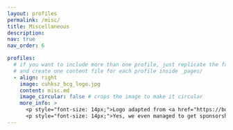 ```yaml
---
layout: profiles
permalink: /misc/
title: Miscellaneous
description: 
nav: true
nav_order: 6

profiles:
  # if you want to include more than one profile, just replicate the following block
  # and create one content file for each profile inside _pages/
  - align: right
    image: cuhksz_bcg_logo.jpg
    content: misc.md
    image_circular: false # crops the image to make it circular
    more_info: >
      <p style="font-size: 14px;">Logo adapted from <a href="https://boardgamegeek.com/boardgame/230802/azul">AZUL</a> by <a href="https://corporate.asmodee.com/">Asmodee</a>.</p>
      <p style="font-size: 14px;">Yes, we even managed to get sponsorship once from Asmodee CN. </p>
---
```

